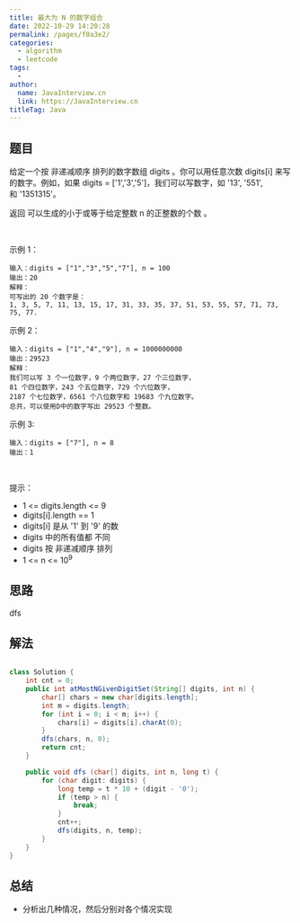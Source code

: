 ```yaml
---
title: 最大为 N 的数字组合
date: 2022-10-29 14:20:28
permalink: /pages/f0a3e2/
categories:
  - algorithm
  - leetcode
tags:
  - 
author: 
  name: JavaInterview.cn
  link: https://JavaInterview.cn
titleTag: Java
---
```



## 题目

给定一个按 非递减顺序 排列的数字数组 digits 。你可以用任意次数 digits[i] 来写的数字。例如，如果 digits = ['1','3','5']，我们可以写数字，如 '13', '551', 和 '1351315'。

返回 可以生成的小于或等于给定整数 n 的正整数的个数 。

 

示例 1：

    输入：digits = ["1","3","5","7"], n = 100
    输出：20
    解释：
    可写出的 20 个数字是：
    1, 3, 5, 7, 11, 13, 15, 17, 31, 33, 35, 37, 51, 53, 55, 57, 71, 73, 75, 77.
示例 2：

    输入：digits = ["1","4","9"], n = 1000000000
    输出：29523
    解释：
    我们可以写 3 个一位数字，9 个两位数字，27 个三位数字，
    81 个四位数字，243 个五位数字，729 个六位数字，
    2187 个七位数字，6561 个八位数字和 19683 个九位数字。
    总共，可以使用D中的数字写出 29523 个整数。
示例 3:

    输入：digits = ["7"], n = 8
    输出：1
 

提示：

- 1 <= digits.length <= 9
- digits[i].length == 1
- digits[i] 是从 '1' 到 '9' 的数
- digits 中的所有值都 不同 
- digits 按 非递减顺序 排列
- 1 <= n <= 10<sup>9</sup>



## 思路

dfs

## 解法
```java

class Solution {
    int cnt = 0;
    public int atMostNGivenDigitSet(String[] digits, int n) {
        char[] chars = new char[digits.length];
        int m = digits.length;
        for (int i = 0; i < m; i++) {
            chars[i] = digits[i].charAt(0);
        }
        dfs(chars, n, 0);
        return cnt;
    }

    public void dfs (char[] digits, int n, long t) {
        for (char digit: digits) {
            long temp = t * 10 + (digit - '0');
            if (temp > n) {
                break;
            }
            cnt++;
            dfs(digits, n, temp);
        }
    }
}

```

## 总结

- 分析出几种情况，然后分别对各个情况实现 
